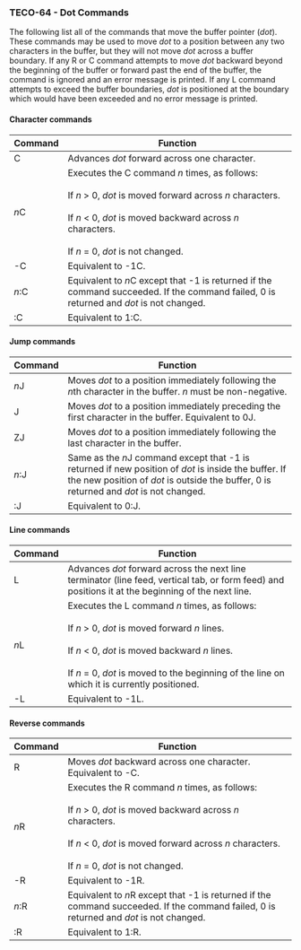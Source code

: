 ### TECO-64 - Dot Commands

The following list all of the commands that move the buffer pointer (*dot*).
These commands may be used to move *dot* to a position between any two
characters in the buffer, but they will not move *dot* across a buffer
boundary. If any R or C command attempts to move *dot* backward beyond
the beginning of the buffer or forward past the end of the buffer, the command is
ignored and an error message is printed. If any L command attempts to exceed
the buffer boundaries, *dot* is positioned at the boundary which would
have been exceeded and no error message is printed.

#### Character commands

| Command | Function |
| ------- | -------- |
| C | Advances *dot* forward across one character. |
| *n*C | Executes the C command *n* times, as follows: <br><br>If *n* \> 0, *dot* is moved forward across *n* characters. <br><br>If *n* \< 0, *dot* is moved backward across *n* characters. <br><br>If *n* = 0, *dot* is not changed. |
| -C | Equivalent to -1C. |
| *n*:C | Equivalent to *n*C except that -1 is returned if the command succeeded. If the command failed, 0 is returned and *dot* is not changed. |
| :C | Equivalent to 1:C. |

#### Jump commands

| Command | Function |
| ------- | -------- |
| *n*J | Moves *dot* to a position immediately following the *n*th character in the buffer. *n* must be non-negative. |
| J | Moves *dot* to a position immediately preceding the first character in the buffer. Equivalent to 0J. |
| ZJ | Moves *dot* to a position immediately following the last character in the buffer. |
| *n*:J | Same as the *n*J command except that -1 is returned if new position of *dot* is inside the buffer. If the new position of *dot* is outside the buffer, 0 is returned and *dot* is not changed. |
| :J | Equivalent to 0:J. |

#### Line commands

| Command | Function |
| ------- | -------- |
| L | Advances *dot* forward across the next line terminator (line feed, vertical tab, or form feed) and positions it at the beginning of the next line. |
| *n*L | Executes the L command *n* times, as follows: <br><br>If *n* \> 0, *dot* is moved forward *n* lines. <br><br>If *n* \< 0, *dot* is moved backward *n* lines. <br><br>If *n* = 0, *dot* is moved to the beginning of the line on which it is currently positioned. |
| -L | Equivalent to -1L. |

#### Reverse commands

| Command | Function |
| ------- | -------- |
| R | Moves *dot* backward across one character. Equivalent to -C. |
| *n*R | Executes the R command *n* times, as follows: <br><br>If *n* \> 0, *dot* is moved backward across *n* characters. <br><br>If *n* \< 0, *dot* is moved forward across *n* characters. <br><br>If *n* = 0, *dot* is not changed. |
| -R | Equivalent to -1R. |
| *n*:R | Equivalent to *n*R except that -1 is returned if the command succeeded. If the command failed, 0 is returned and *dot* is not changed. |
| :R | Equivalent to 1:R. |

